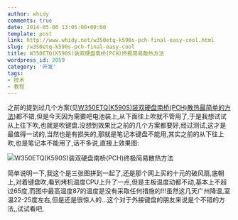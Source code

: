 ```yaml
---
author: whidy
comments: true
date: 2014-05-06 13:05:00+00:00
template: post
link: http://www.whidy.net/w350etq-k590s-pch-final-easy-cool.html
slug: /w350etq-k590s-pch-final-easy-cool
title: W350ETQ(K590S)装双硬盘南桥(PCH)终极简易散热方法
wordpress_id: 2059
category: '开发'
tags:
- 技术
- 教程
---
```


之前的提到过几个方案(见[W350ETQ(K590S)装双硬盘南桥(PCH)散热最简单的方法](http://www.whidy.net/w350etq-k590s-pch-easy-cool.html))都不错,但是今天因为需要吧电池装上,从下面往上吹就不管用了,于是我想试试从上往下吹,也就是吹键盘.没想到效果比之前的几个方案都要好,经过测试,这才是最值得一试的,当然也是有损失的,那就是笔记本键盘不能用,其实之前的从下往上吹,也是笔记本不能用了,话不多说,直接上效果图:

![W350ETQ(K590S)装双硬盘南桥(PCH)终极简易散热方法](https://www.whidy.net/wp-content/uploads/2014/05/final-cool-400x519.jpg)

简单说明一下,我这个是三张图拼到一起了,还是那个网上买的十元的破风扇,底朝上,对着键盘吹,看到烤机温度CPU上升了一点,但是主板温度动都不动,基本上不超过65度,而图中最高温度87的温度是没有采取任何措施的!!!虽然这几天广州降温,室温22-25度左右,但是还是很惊人的...这个对于外接键盘的朋友来说是个不错的方法,,试试看吧,
